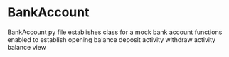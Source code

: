 # BankAccount
BankAccount py file establishes class for a mock bank account
functions enabled to establish opening balance
    deposit activity
    withdraw activity
    balance view